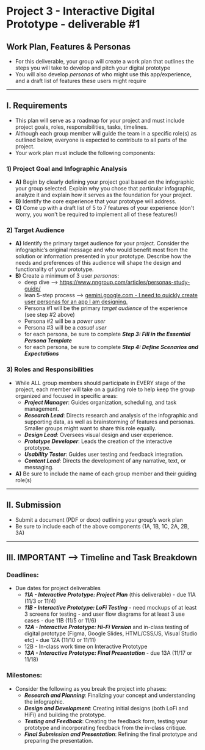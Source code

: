 # Project 3 - Interactive Digital Prototype - deliverable #1
##  Work Plan, Features & Personas 

- For this deliverable, your group will create a work plan that outlines the steps you will take to develop and pitch your digital prototype
- You will also develop *personas* of who might use this app/experience, and a draft list of features these users might require

---

## I. Requirements
- This plan will serve as a roadmap for your project and must include project goals, roles, responsibilities, tasks, timelines. 
- Although each group member will guide the team in a specific role(s) as outlined below, everyone is expected to contribute to all parts of the project.
- Your work plan must include the following components:

### 1) Project Goal and Infographic Analysis
- **A)** Begin by clearly defining your project goal based on the infographic your group selected. Explain why you chose that particular infographic, analyze it and explain how it serves as the foundation for your project.
- **B)** Identify the core experience that your prototype will address.
- **C)** Come up with a draft list of 5 to 7 features of your experience (don't worry, you won't be required to implement all of these features!)

### 2) Target Audience
- **A)** Identify the primary target audience for your project. Consider the infographic’s original message and who would benefit most from the solution or information presented in your prototype. Describe how the needs and preferences of this audience will shape the design and functionality of your prototype.
- **B)** Create a minimum of 3 user *personas*:
  - deep dive --> https://www.nngroup.com/articles/personas-study-guide/
  - lean 5-step process --> [gemini.google.com - I need to quickly create user personas for an app I am designing.](https://gemini.google.com/share/2cd8a0074acd)
  - Persona #1 will be the primary *target audience* of the experience (see step #2 above)
  - Persona #2 will be a *power user*
  - Persona #3 will be a *casual user*
  - for each persona, be sure to complete ***Step 3: Fill in the Essential Persona Template***
  - for each persona, be sure to complete ***Step 4: Define Scenarios and Expectations***

### 3) Roles and Responsibilities
- While ALL group members should participate in EVERY stage of the project, each member will take on a guiding role to help keep the group organized and focused in specific areas:
  - ***Project Manager***: Guides organization, scheduling, and task management.
  - ***Research Lead***: Directs research and analysis of the infographic and supporting data, as well as brainstorming of features and personas. Smaller groups might want to share this role equally.
  - ***Design Lead***: Oversees visual design and user experience.
  - ***Prototype Developer***: Leads the creation of the interactive prototype.
  - ***Usability Tester***: Guides user testing and feedback integration.
  - ***Content Lead***: Directs the development of any narrative, text, or messaging.
- **A)** Be sure to include the name of each group member and their guiding role(s)

---

## II. Submission
- Submit a document (PDF or docx) outlining your group’s work plan
- Be sure to include each of the above components (1A, 1B, 1C, 2A, 2B, 3A)

---

## III. IMPORTANT --> Timeline and Task Breakdown

### Deadlines:
- Due dates for project deliverables
  - ***11A - Interactive Prototype: Project Plan*** (this deliverable) - due 11A (11/3 or 11/4)
  - ***11B - Interactive Prototype: LoFi Testing*** - need mockups of at least 3 screens for testing - and user flow diagrams for at least 3 use cases -  due 11B (11/5 or 11/6)
  - ***12A - Interactive Prototype:  Hi-Fi Version*** and in-class testing of digital prototype (Figma, Google Slides, HTML/CSS/JS, Visual Studio etc)  - due 12A (11/10 or 11/11)
  - 12B - In-class work time on Interactive Prototype
  - ***13A - Interactive Prototype: Final Presentation*** - due 13A (11/17 or 11/18)
 
### Milestones:
- Consider the following as you break the project into phases:
  - ***Research and Planning***: Finalizing your concept and understanding the infographic.
  - ***Design and Development***: Creating initial designs (both LoFi and HiFi) and building the prototype.
  - ***Testing and Feedback***: Creating the feedback form, testing your prototype and incorporating feedback from the in-class critique.
  - ***Final Submission and Presentation***: Refining the final prototype and preparing the presentation.


